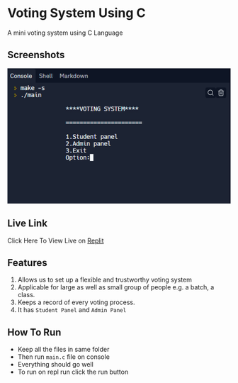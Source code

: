 # Voting System Using C
A mini voting system using C Language <br>

## Screenshots
![image](image.png)

## Live Link
Click Here To View Live on [Replit](https://replit.com/@MusfiqDehan/Voting-System?embed=true)

## Features
1. Allows us to set up a flexible and trustworthy voting system
2. Applicable for large as well as small group of people e.g. a batch, a class.
3. Keeps a record of  every voting process.
4. It has `Student Panel` and `Admin Panel`

## How To Run
- Keep all the files in same folder
- Then run `main.c` file on console
- Everything should go well
- To run on repl run click the run button